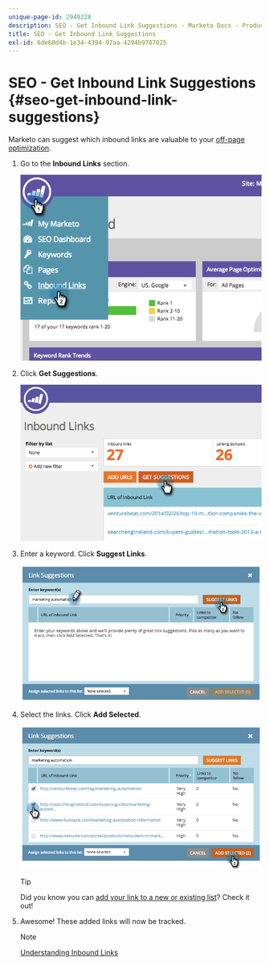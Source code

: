 ```yaml
---
unique-page-id: 2949228
description: SEO - Get Inbound Link Suggestions - Marketo Docs - Product Documentation
title: SEO - Get Inbound Link Suggestions
exl-id: 6de60d4b-1e34-4394-97aa-4294b9787025
---
```

# SEO - Get Inbound Link Suggestions {#seo-get-inbound-link-suggestions}

Marketo can suggest which inbound links are valuable to your [off-page optimization](/help/marketo/product-docs/additional-apps/seo/understanding-seo/understanding-search-engine-optimization.md).

1. Go to the **Inbound Links** section.

   ![](assets/image2014-9-18-13-3a20-3a44.png)

1. Click **Get Suggestions**.  

   ![](assets/image2014-9-18-13-3a21-3a8.png)

1. Enter a keyword. Click **Suggest Links**.

   ![](assets/image2014-9-18-13-3a21-3a31.png)

1. Select the links. Click **Add Selected**.

   ![](assets/image2014-9-18-13-3a21-3a40.png)

   >[!TIP]
   >
   >Did you know you can  [add your link to a new or existing list](/help/marketo/product-docs/additional-apps/seo/inbound-links/seo-add-remove-an-inbound-link-url-from-a-list.md)? Check it out!

1. Awesome! These added links will now be tracked.

   >[!NOTE]
   >
   >[Understanding Inbound Links](/help/marketo/product-docs/additional-apps/seo/inbound-links/seo-understanding-inbound-links.md)
